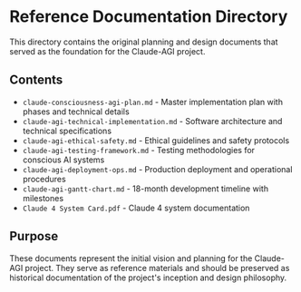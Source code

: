 # Reference Documentation Directory

This directory contains the original planning and design documents that served as the foundation for the Claude-AGI project.

## Contents

- `claude-consciousness-agi-plan.md` - Master implementation plan with phases and technical details
- `claude-agi-technical-implementation.md` - Software architecture and technical specifications
- `claude-agi-ethical-safety.md` - Ethical guidelines and safety protocols
- `claude-agi-testing-framework.md` - Testing methodologies for conscious AI systems
- `claude-agi-deployment-ops.md` - Production deployment and operational procedures
- `claude-agi-gantt-chart.md` - 18-month development timeline with milestones
- `Claude 4 System Card.pdf` - Claude 4 system documentation

## Purpose

These documents represent the initial vision and planning for the Claude-AGI project. They serve as reference materials and should be preserved as historical documentation of the project's inception and design philosophy.